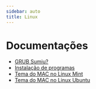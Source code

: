 ```yaml
---
sidebar: auto
title: Linux
---
```


# Documentações

- [GRUB Sumiu?](/docs/linux/grub-sumiu/README.md)
- [Instalação de programas](/docs/linux/install-programns/README.md)
- [Tema do MAC no Linux Mint](/docs/linux/mint-tema-mac/README.md)
- [Tema do MAC no Linux Ubuntu](/docs/linux/ubuntu-tema-mac/README.md)